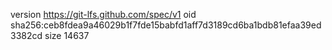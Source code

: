 version https://git-lfs.github.com/spec/v1
oid sha256:ceb8fdea9a46029b1f7fde15babfd1aff7d3189cd6ba1bdb81efaa39ed3382cd
size 14637

